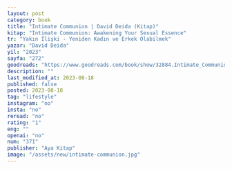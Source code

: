 ```yaml
---
layout: post
category: book
title: "Intimate Communion | David Deida (Kitap)"
kitap: "Intimate Communion: Awakening Your Sexual Essence"
tr: "Yakın İlişki - Yeniden Kadın ve Erkek Olabilmek"
yazar: "David Deida"
yil: "2023"
sayfa: "272"
goodreads: "https://www.goodreads.com/book/show/32884.Intimate_Communion"
description: ""
last_modified_at: 2023-08-18
published: false
posted: 2023-08-18
tag: "lifestyle"
instagram: "no"
insta: "no"
reread: "no"
rating: "1"
eng: ""
openai: "no"
num: "371"
publisher: "Aya Kitap"
image: "/assets/new/intimate-communion.jpg"
---
```

